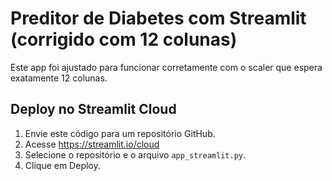 
# Preditor de Diabetes com Streamlit (corrigido com 12 colunas)

Este app foi ajustado para funcionar corretamente com o scaler que espera exatamente 12 colunas.

## Deploy no Streamlit Cloud

1. Envie este código para um repositório GitHub.
2. Acesse https://streamlit.io/cloud
3. Selecione o repositório e o arquivo `app_streamlit.py`.
4. Clique em Deploy.
